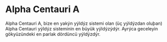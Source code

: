 # Alpha Centauri A

Alpha Centauri A, bize en yakýn yýldýz sistemi olan (üç yýldýzdan oluþan) Alpha
Centauri yýldýz sisteminin en büyük yýldýzýdýr. Ayrýca geceleyin gökyüzündeki en
parlak dördüncü yýldýzdýr.
